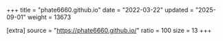+++
title = "phate6660.github.io"
date = "2022-03-22"
updated = "2025-09-01"
weight = 13673

[extra]
source = "https://phate6660.github.io/"
ratio = 100
size = 13
+++
